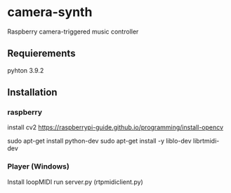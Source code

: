 # camera-synth
Raspberry camera-triggered music controller

## Requierements
pyhton 3.9.2

## Installation

### raspberry

install cv2 https://raspberrypi-guide.github.io/programming/install-opencv

sudo apt-get install python-dev
sudo apt-get install -y liblo-dev librtmidi-dev

### Player (Windows)
Install loopMIDI
run server.py (rtpmidiclient.py)
